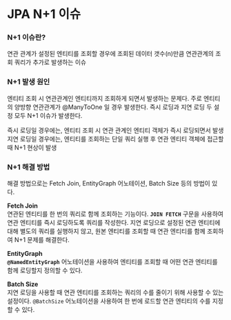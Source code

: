 # JPA N+1 이슈
### **N+1 이슈란?**
연관 관계가 설정된 엔티티를 조회할 경우에 조회된 데이터 갯수(n)만큼 연관관계의 조회 쿼리가 추가로 발생하는 이슈

### N+1 발생 원인
엔티티 조회 시 연관관계인 엔티티까지 조회하게 되면서 발생하는 문제다. 주로 엔티티의 양방향 연관관계가 @ManyToOne 일 경우 발생한다. 즉시 로딩과 지연 로딩 두 설정 모두 N+1 이슈가 발생한다.

즉시 로딩일 경우에는, 엔티티 조회 시 연관 관계인 엔티티 객체가 즉시 로딩되면서 발생 
지연 로딩일 경우에는, 엔티티를 조회하는 단일 쿼리 실행 후 연관 엔티티 객체에 접근할 때 N+1 현상이 발생

### N+1 해결 방법
해결 방법으로는 Fetch Join, EntityGraph 어노테이션, Batch Size 등의 방법이 있다.

**Fetch Join**  
연관된 엔티티를 한 번의 쿼리로 함께 조회하는 기능이다.  **`JOIN FETCH`** 구문을 사용하여 연관 엔티티를 즉시 로딩하도록 쿼리를 작성한다. 지연 로딩으로 설정된 연관 엔티티에 대해 별도의 쿼리를 실행하지 않고, 원본 엔티티를 조회할 때 연관 엔티티를 함께 조회하여 N+1 문제를 해결한다.

**EntityGraph**  
**`@NamedEntityGraph`** 어노테이션을 사용하여 엔티티를 조회할 때 어떤 연관 엔티티를 함께 로딩할지 정의할 수 있다. 

**Batch Size**  
지연 로딩을 사용할 때 연관 엔티티를 조회하는 쿼리의 수를 줄이기 위해 사용할 수 있는 설정이다. `@BatchSize` 어노테이션을 사용하여 한 번에 로드할 연관 엔티티의 수를 지정할 수 있다.


